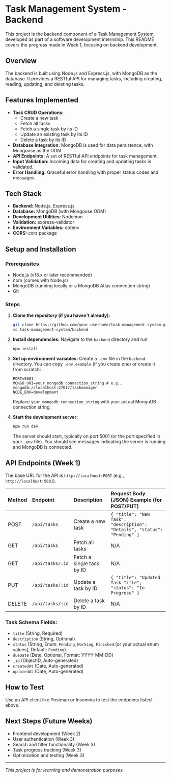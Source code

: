 # Task Management System - Backend

This project is the backend component of a Task Management System, developed as part of a software development internship. This README covers the progress made in Week 1, focusing on backend development.

## Overview

The backend is built using Node.js and Express.js, with MongoDB as the database. It provides a RESTful API for managing tasks, including creating, reading, updating, and deleting tasks.

## Features Implemented

*   **Task CRUD Operations:**
    *   Create a new task
    *   Fetch all tasks
    *   Fetch a single task by its ID
    *   Update an existing task by its ID
    *   Delete a task by its ID
*   **Database Integration:** MongoDB is used for data persistence, with Mongoose as the ODM.
*   **API Endpoints:** A set of RESTful API endpoints for task management.
*   **Input Validation:** Incoming data for creating and updating tasks is validated.
*   **Error Handling:** Graceful error handling with proper status codes and messages.

## Tech Stack

*   **Backend:** Node.js, Express.js
*   **Database:** MongoDB (with Mongoose ODM)
*   **Development Utilities:** Nodemon
*   **Validation:** express-validator
*   **Environment Variables:** dotenv
*   **CORS:** cors package



## Setup and Installation

### Prerequisites

*   Node.js (v18.x or later recommended)
*   npm (comes with Node.js)
*   MongoDB (running locally or a MongoDB Atlas connection string)
*   Git

### Steps

1.  **Clone the repository (if you haven't already):**
    ```bash
    git clone https://github.com/your-username/task-management-system.git
    cd task-management-system/backend
    ```

2.  **Install dependencies:**
    Navigate to the `backend` directory and run:
    ```bash
    npm install
    ```

3.  **Set up environment variables:**
    Create a `.env` file in the `backend` directory. You can copy `.env.example` (if you create one) or create it from scratch:
    ```
    PORT=5001
    MONGO_URI=your_mongodb_connection_string # e.g., mongodb://localhost:27017/taskmanager
    NODE_ENV=development
    ```
    Replace `your_mongodb_connection_string` with your actual MongoDB connection string.

4.  **Start the development server:**
    ```bash
    npm run dev
    ```
    The server should start, typically on port 5001 (or the port specified in your `.env` file). You should see messages indicating the server is running and MongoDB is connected.

## API Endpoints (Week 1)

The base URL for the API is `http://localhost:PORT` (e.g., `http://localhost:5001`).

| Method | Endpoint        | Description             | Request Body (JSON) Example (for POST/PUT)                                  |
| :----- | :-------------- | :---------------------- | :-------------------------------------------------------------------------- |
| POST   | `/api/tasks`    | Create a new task       | `{ "title": "New Task", "description": "Details", "status": "Pending" }`    |
| GET    | `/api/tasks`    | Fetch all tasks         | N/A                                                                         |
| GET    | `/api/tasks/:id`| Fetch a single task by ID | N/A                                                                         |
| PUT    | `/api/tasks/:id`| Update a task by ID     | `{ "title": "Updated Task Title", "status": "In Progress" }`                |
| DELETE | `/api/tasks/:id`| Delete a task by ID     | N/A                                                                         |

### Task Schema Fields:

*   `title` (String, Required)
*   `description` (String, Optional)
*   `status` (String, Enum: `Pending`, `Working`, `Finished` [or your actual enum values], Default: `Pending`)
*   `dueDate` (Date, Optional, Format: YYYY-MM-DD)
*   `_id` (ObjectID, Auto-generated)
*   `createdAt` (Date, Auto-generated)
*   `updatedAt` (Date, Auto-generated)

## How to Test

Use an API client like Postman or Insomnia to test the endpoints listed above.

## Next Steps (Future Weeks)

*   Frontend development (Week 2)
*   User authentication (Week 3)
*   Search and filter functionality (Week 3)
*   Task progress tracking (Week 3)
*   Optimization and testing (Week 3)

---

*This project is for learning and demonstration purposes.*